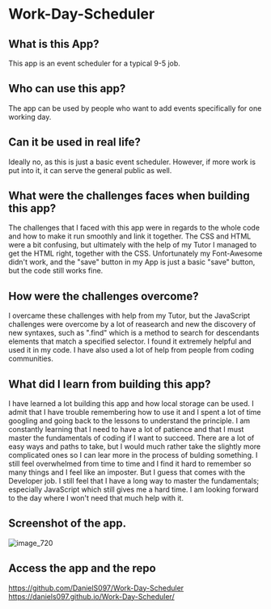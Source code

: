 # Work-Day-Scheduler

## What is this App?
This app is an event scheduler for a typical 9-5 job. 

## Who can use this app?
The app can be used by people who want to add events specifically for one working day.

## Can it be used in real life?
Ideally no, as this is just a basic event scheduler. However, if more work is put into it, it can serve the general public as well.

## What were the challenges faces when building this app?
The challenges that I faced with this app were in regards to the whole code and how to make it run smoothly and link it together. The CSS and HTML were a bit confusing, but ultimately with the help of my Tutor I managed to get the HTML right, together with the CSS.
Unfortunately my Font-Awesome didn't work, and the "save" button in my App is just a basic "save" button, but the code still works fine.

## How were the challenges overcome?
I overcame these challenges with help from my Tutor, but the JavaScript challenges were overcome by a lot of reasearch and new the discovery of new syntaxes, such as ".find" which is a method to search for
descendants elements that match a specified selector. I found it extremely helpful and used it in my code. I have also used a lot of help from people from coding communities. 

## What did I learn from building this app?
I have learned a lot building this app and how local storage can be used. I admit that I have trouble remembering how to use it and I spent a lot of time googling and going back to the lessons to understand the 
principle. I am constantly learning that I need to have a lot of patience and that I must master the fundamentals of coding if I want to succeed. There are a lot of easy ways and paths to take, but I would
much rather take the slightly more complicated ones so I can lear more in the process of bulding something. I still feel overwhelmed from time to time and I find it hard to remember so many things and
I feel like an imposter. But I guess that comes with the Developer job. I still feel that I have a long way to master the fundamentals; especially JavaScript which still gives me a hard time. I am looking forward to the day where I won't need that much help with it.

## Screenshot of the app.
![image_720](https://github.com/DanielS097/Work-Day-Scheduler/assets/150180293/1751e724-5dd8-4f1b-ba29-8adc5f986ee4)

## Access the app and the repo 
https://github.com/DanielS097/Work-Day-Scheduler
https://daniels097.github.io/Work-Day-Scheduler/
